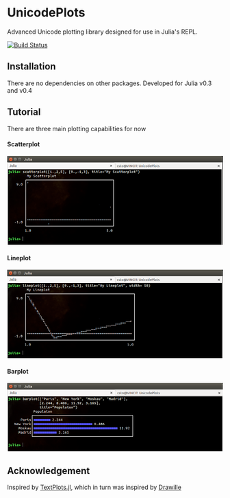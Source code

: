 # UnicodePlots

Advanced Unicode plotting library designed for use in Julia's REPL.

[![Build Status](https://travis-ci.org/Evizero/UnicodePlots.jl.svg?branch=master)](https://travis-ci.org/Evizero/UnicodePlots.jl)

## Installation

There are no dependencies on other packages. Developed for Julia v0.3 and v0.4

## Tutorial

There are three main plotting capabilities for now

#### Scatterplot

![Scatterplot Screenshot](doc/img/scatter.png)

#### Lineplot

![Lineplot Screenshot](doc/img/line.png)

#### Barplot

![Barplot Screenshot](doc/img/barplot.png)

## Acknowledgement

Inspired by [TextPlots.jl](https://github.com/sunetos/TextPlots.jl), which in turn was inspired by [Drawille](https://github.com/asciimoo/drawille)
